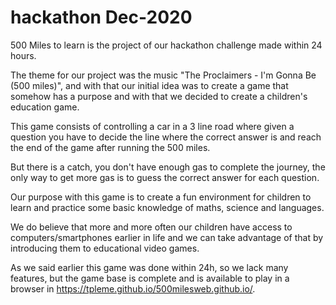 # hackathon Dec-2020

500 Miles to learn is the project of our hackathon challenge made within 24 hours.

The theme for our project was the music "The Proclaimers - I'm Gonna Be (500 miles)", and with that our initial idea was to create a game that somehow has a purpose and with that we decided to create a children's education game.

This game consists of controlling a car in a 3 line road where given a question you have to decide the line where the correct answer is and reach the end of the game after running the 500 miles. 

But there is a catch, you don't have enough gas to complete the journey, the only way to get more gas is to guess the correct answer for each question.

Our purpose with this game is to create a fun environment for children to learn and practice some basic knowledge of maths, science and languages.

We do believe that more and more often our children have access to computers/smartphones earlier in life and we can take advantage of that by introducing them to educational video games.

As we said earlier this game was done within 24h, so we lack many features, but the game base is complete and is available to play in a browser in https://tpleme.github.io/500milesweb.github.io/.


